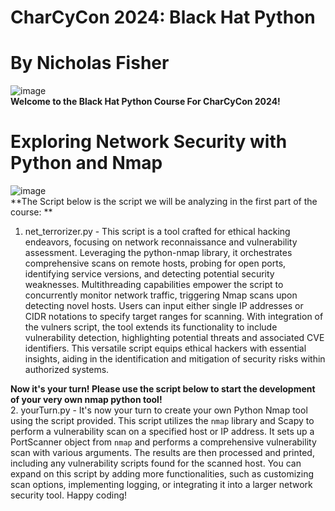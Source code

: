 # CharCyCon 2024: Black Hat Python <br />
# By Nicholas Fisher <br /> 

![image](https://github.com/FishyStix12/BH.py-CharCyCon2024/assets/102126354/1e8b9c7d-fa0f-431e-a986-2d8b39da68b3) <br />
**Welcome to the Black Hat Python Course For CharCyCon 2024!** <br />

# Exploring Network Security with Python and Nmap <br />
![image](https://github.com/FishyStix12/BH.py-CharCyCon2024/assets/102126354/76ab306e-4086-4a48-86f7-b0efc97be95d) <br />
**The Script below is the script we will be analyzing in the first part of the course: **
1. net_terrorizer.py - This script is a tool crafted for ethical hacking endeavors, focusing on network reconnaissance and vulnerability assessment. Leveraging the python-nmap library, it orchestrates comprehensive scans on remote hosts, probing for open ports, identifying service versions, and detecting potential security weaknesses. Multithreading capabilities empower the script to concurrently monitor network traffic, triggering Nmap scans upon detecting novel hosts. Users can input either single IP addresses or CIDR notations to specify target ranges for scanning. With integration of the vulners script, the tool extends its functionality to include vulnerability detection, highlighting potential threats and associated CVE identifiers. This versatile script equips ethical hackers with essential insights, aiding in the identification and mitigation of security risks within authorized systems. <br />

**Now it's your turn! Please use the script below to start the development of your very own nmap python tool!** <br />
2. yourTurn.py - It's now your turn to create your own Python Nmap tool using the script provided. This script utilizes the `nmap` library and Scapy to perform a vulnerability scan on a specified host or IP address. It sets up a PortScanner object from `nmap` and performs a comprehensive vulnerability scan with various arguments. The results are then processed and printed, including any vulnerability scripts found for the scanned host. You can expand on this script by adding more functionalities, such as customizing scan options, implementing logging, or integrating it into a larger network security tool. Happy coding! <br />
